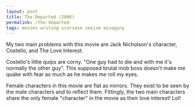 ```yaml
---
layout: post
title: The Departed (2006)
permalink: /the-departed
tags: movies writing scorsese sexism misogyny
---
```


My two main problems with this movie are Jack Nicholson's character, Costello, and The Love Interest.
<!--more-->

Costello's little quips are corny.
"One guy had to die and with me it's normally the other guy".
This supposed brutal mob boss doesn't make me quake with fear as much as he makes me roll my eyes.

Female characters in this movie are flat as mirrors.
They exist to be seen by the male characters and to reflect them.
Fittingly, the two main characters share the only female "character" in the movie as their love interest! Lol!
